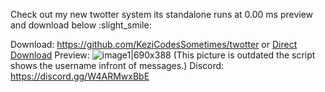  Check out my new twotter system its standalone runs at 0.00 ms preview and download below :slight_smile: 



Download: https://github.com/KeziCodesSometimes/twotter or  [Direct Download](https://github.com/KeziCodesSometimes/twotter/archive/refs/tags/1.zip)
Preview: 
![image1|690x388](https://cdn.discordapp.com/attachments/1100500263858602116/1100594930117791844/image.png)
 (This picture is outdated the script shows the username infront of messages.)
 Discord: https://discord.gg/W4ARMwxBbE
